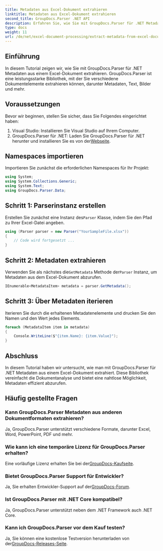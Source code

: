 ```yaml
---
title: Metadaten aus Excel-Dokument extrahieren
linktitle: Metadaten aus Excel-Dokument extrahieren
second_title: GroupDocs.Parser .NET API
description: Erfahren Sie, wie Sie mit GroupDocs.Parser für .NET Metadaten aus Excel-Dokumenten extrahieren. Folgen Sie diesem Schritt-für-Schritt-Tutorial.
type: docs
weight: 11
url: /de/net/excel-document-processing/extract-metadata-from-excel-document/
---
```

## Einführung
In diesem Tutorial zeigen wir, wie Sie mit GroupDocs.Parser für .NET Metadaten aus einem Excel-Dokument extrahieren. GroupDocs.Parser ist eine leistungsstarke Bibliothek, mit der Sie verschiedene Dokumentelemente extrahieren können, darunter Metadaten, Text, Bilder und mehr.
## Voraussetzungen
Bevor wir beginnen, stellen Sie sicher, dass Sie Folgendes eingerichtet haben:
1. Visual Studio: Installieren Sie Visual Studio auf Ihrem Computer.
2.  GroupDocs.Parser für .NET: Laden Sie GroupDocs.Parser für .NET herunter und installieren Sie es von der[Webseite](https://releases.groupdocs.com/parser/net/).

## Namespaces importieren
Importieren Sie zunächst die erforderlichen Namespaces für Ihr Projekt:
```csharp
using System;
using System.Collections.Generic;
using System.Text;
using GroupDocs.Parser.Data;
```
## Schritt 1: Parserinstanz erstellen
 Erstellen Sie zunächst eine Instanz des`Parser` Klasse, indem Sie den Pfad zu Ihrer Excel-Datei angeben.
```csharp
using (Parser parser = new Parser("YourSampleFile.xlsx"))
{
    // Code wird fortgesetzt ...
}
```
## Schritt 2: Metadaten extrahieren
 Verwenden Sie als nächstes die`GetMetadata` Methode der`Parser` Instanz, um Metadaten aus dem Excel-Dokument abzurufen.
```csharp
IEnumerable<MetadataItem> metadata = parser.GetMetadata();
```
## Schritt 3: Über Metadaten iterieren
Iterieren Sie durch die erhaltenen Metadatenelemente und drucken Sie den Namen und den Wert jedes Elements.
```csharp
foreach (MetadataItem item in metadata)
{
    Console.WriteLine($"{item.Name}: {item.Value}");
}
```

## Abschluss
In diesem Tutorial haben wir untersucht, wie man mit GroupDocs.Parser für .NET Metadaten aus einem Excel-Dokument extrahiert. Diese Bibliothek vereinfacht die Dokumentanalyse und bietet eine nahtlose Möglichkeit, Metadaten effizient abzurufen.

## Häufig gestellte Fragen
### Kann GroupDocs.Parser Metadaten aus anderen Dokumentformaten extrahieren?
Ja, GroupDocs.Parser unterstützt verschiedene Formate, darunter Excel, Word, PowerPoint, PDF und mehr.
### Wie kann ich eine temporäre Lizenz für GroupDocs.Parser erhalten?
 Eine vorläufige Lizenz erhalten Sie bei der[GroupDocs-Kaufseite](https://purchase.groupdocs.com/temporary-license/).
### Bietet GroupDocs.Parser Support für Entwickler?
 Ja, Sie erhalten Entwickler-Support auf der[GroupDocs-Forum](https://forum.groupdocs.com/c/parser/17).
### Ist GroupDocs.Parser mit .NET Core kompatibel?
Ja, GroupDocs.Parser unterstützt neben dem .NET Framework auch .NET Core.
### Kann ich GroupDocs.Parser vor dem Kauf testen?
 Ja, Sie können eine kostenlose Testversion herunterladen von der[GroupDocs-Releases-Seite](https://releases.groupdocs.com/).